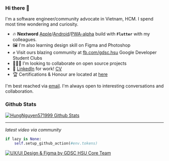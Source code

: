 ### Hi there 👋

I'm a software engineer/community advocate in Vietnam, HCM. I spend most time wondering and curiosity.

- 🔥 **Nextword** [Apple](https://apps.apple.com/vn/app/nextword/id1586762180)/[Android](https://play.google.com/store/apps/details?id=com.nextword.nextword)/[PWA-alpha](http://nextword-me-with-my-friends.web.app) build with **`Flutter`** with my colleagues.
- 🖼 I'm also learning design skill on Figma and Photoshop
- ✊ Visit ours blazing community at [fb.com/gdsc.hsu](https://www.facebook.com/gdsc.hsu) Google Developer Student Clubs
- 👨🏻‍💻 I’m looking to collaborate on open source projects
- 🔗 [LinkedIn](https://www.linkedin.com/in/h%C3%B9ng-nguy%E1%BB%85n-5077561a6/) for work! [CV](https://github.com/HungNguyen571999/HungNguyen571999/blob/main/CV.pdf)
- 🏆 Certifications & Honour are located at [here](https://github.com/HungNguyen571999/Cretifications-and-honour)

<div>
    I'm best reached via <a href="mailto:nguyenmanhhung571999@gmail.com"/>email</a>. I'm always open to interesting conversations and collaboration.
</div>
 


### Github Stats

[![HungNguyen571999 Github Stats](https://github-readme-stats.vercel.app/api?username=HungNguyen571999&count_private=true&theme=default&show_icons=true)](https://github.com/HungNguyen571999)

----
*latest video via community*
```python
if lazy is None:
    self.setup_github_action(#env.tokens)
```
<a href="https://www.youtube.com/watch?v=N5BhaML3p1s&t=296s" target="_blank"><img src="https://img.youtube.com/vi/N5BhaML3p1s/maxresdefault.jpg" 
alt="UX/UI Design & Figma by GDSC HSU Core Team"/></a>
